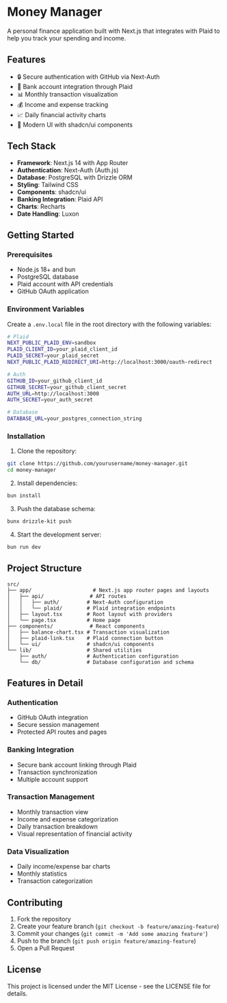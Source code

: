 # Money Manager

A personal finance application built with Next.js that integrates with Plaid to help you track your spending and income.

## Features

- 🔒 Secure authentication with GitHub via Next-Auth
- 🏦 Bank account integration through Plaid
- 📊 Monthly transaction visualization
- 💰 Income and expense tracking
- 📈 Daily financial activity charts
- 🎨 Modern UI with shadcn/ui components

## Tech Stack

- **Framework**: Next.js 14 with App Router
- **Authentication**: Next-Auth (Auth.js)
- **Database**: PostgreSQL with Drizzle ORM
- **Styling**: Tailwind CSS
- **Components**: shadcn/ui
- **Banking Integration**: Plaid API
- **Charts**: Recharts
- **Date Handling**: Luxon

## Getting Started

### Prerequisites

- Node.js 18+ and bun
- PostgreSQL database
- Plaid account with API credentials
- GitHub OAuth application

### Environment Variables

Create a `.env.local` file in the root directory with the following variables:

```bash
# Plaid
NEXT_PUBLIC_PLAID_ENV=sandbox
PLAID_CLIENT_ID=your_plaid_client_id
PLAID_SECRET=your_plaid_secret
NEXT_PUBLIC_PLAID_REDIRECT_URI=http://localhost:3000/oauth-redirect

# Auth
GITHUB_ID=your_github_client_id
GITHUB_SECRET=your_github_client_secret
AUTH_URL=http://localhost:3000
AUTH_SECRET=your_auth_secret

# Database
DATABASE_URL=your_postgres_connection_string
```

### Installation

1. Clone the repository:

```bash
git clone https://github.com/yourusername/money-manager.git
cd money-manager
```

2. Install dependencies:

```bash
bun install
```

3. Push the database schema:

```bash
bunx drizzle-kit push
```

4. Start the development server:

```bash
bun run dev
```

## Project Structure

```
src/
├── app/                    # Next.js app router pages and layouts
│   ├── api/               # API routes
│   │   ├── auth/         # Next-Auth configuration
│   │   └── plaid/        # Plaid integration endpoints
│   ├── layout.tsx        # Root layout with providers
│   └── page.tsx          # Home page
├── components/            # React components
│   ├── balance-chart.tsx # Transaction visualization
│   ├── plaid-link.tsx    # Plaid connection button
│   └── ui/               # shadcn/ui components
└── lib/                  # Shared utilities
    ├── auth/             # Authentication configuration
    └── db/               # Database configuration and schema
```

## Features in Detail

### Authentication

- GitHub OAuth integration
- Secure session management
- Protected API routes and pages

### Banking Integration

- Secure bank account linking through Plaid
- Transaction synchronization
- Multiple account support

### Transaction Management

- Monthly transaction view
- Income and expense categorization
- Daily transaction breakdown
- Visual representation of financial activity

### Data Visualization

- Daily income/expense bar charts
- Monthly statistics
- Transaction categorization

## Contributing

1. Fork the repository
2. Create your feature branch (`git checkout -b feature/amazing-feature`)
3. Commit your changes (`git commit -m 'Add some amazing feature'`)
4. Push to the branch (`git push origin feature/amazing-feature`)
5. Open a Pull Request

## License

This project is licensed under the MIT License - see the LICENSE file for details.
